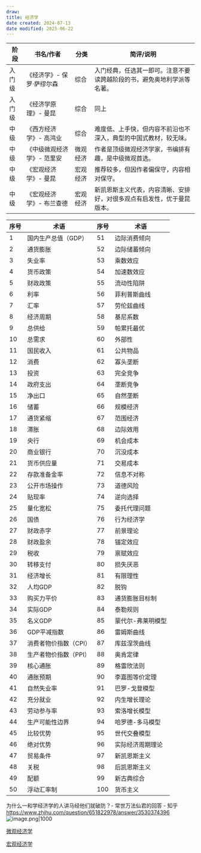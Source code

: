 ```yaml
---
draw:
title: 经济学
date created: 2024-07-13
date modified: 2025-06-22
---
```


| 阶段     | 书名/作者                           | 分类     | 简评/说明                                                                 |
|----------|-------------------------------------|----------|---------------------------------------------------------------------------|
| 入门级   |《经济学》- 保罗·萨缪尔森         | 综合     | 入门经典，任选其一即可。注意不要读跨越阶段的书，避免奥地利学派等名著。|
| 入门级   |《经济学原理》- 曼昆               | 综合     | 同上                                                                       |
| 中级     |《西方经济学》- 高鸿业             | 综合     | 难度低、上手快，但内容不前沿也不深入，典型的中国式教材，较无味。|
| 中级     |《中级微观经济学》- 范里安         | 微观经济 | 作者是顶级微观经济学家，书编排有趣，是中级微观首选。|
| 中级     |《宏观经济学》- 曼昆               | 宏观经济 | 推荐较多，但因作者偏保守，内容相对保守。|
| 中级     |《宏观经济学》- 布兰查德           | 宏观经济 | 新凯恩斯主义代表，内容清晰、安排好，对很多观点有启发性，优于曼昆版本。|

| 序号  | 术语           | 序号  | 术语        |
| --- | ------------ | --- | --------- |
| 1   | 国内生产总值（GDP）| 51  | 边际消费倾向    |
| 2   | 通货膨胀         | 52  | 边际储蓄倾向    |
| 3   | 失业率          | 53  | 乘数效应      |
| 4   | 货币政策         | 54  | 加速数效应     |
| 5   | 财政政策         | 55  | 流动性陷阱     |
| 6   | 利率           | 56  | 菲利普斯曲线    |
| 7   | 汇率           | 57  | 劳伦兹曲线     |
| 8   | 经济周期         | 58  | 基尼系数      |
| 9   | 总供给          | 59  | 帕累托最优     |
| 10  | 总需求          | 60  | 外部性       |
| 11  | 国民收入         | 61  | 公共物品      |
| 12  | 消费           | 62  | 寡头垄断      |
| 13  | 投资           | 63  | 完全竞争      |
| 14  | 政府支出         | 64  | 垄断竞争      |
| 15  | 净出口          | 65  | 自然垄断      |
| 16  | 储蓄           | 66  | 规模经济      |
| 17  | 通货紧缩         | 67  | 范围经济      |
| 18  | 滞胀           | 68  | 边际效用      |
| 19  | 央行           | 69  | 机会成本      |
| 20  | 商业银行         | 70  | 沉没成本      |
| 21  | 货币供应量        | 71  | 交易成本      |
| 22  | 存款准备金率       | 72  | 信息不对称     |
| 23  | 公开市场操作       | 73  | 道德风险      |
| 24  | 贴现率          | 74  | 逆向选择      |
| 25  | 量化宽松         | 75  | 委托代理问题    |
| 26  | 国债           | 76  | 行为经济学     |
| 27  | 财政赤字         | 77  | 前景理论      |
| 28  | 财政盈余         | 78  | 锚定效应      |
| 29  | 税收           | 79  | 禀赋效应      |
| 30  | 转移支付         | 80  | 损失厌恶      |
| 31  | 经济增长         | 81  | 有限理性      |
| 32  | 人均GDP        | 82  | 脱钩        |
| 33  | 购买力平价        | 83  | 通货膨胀目标制   |
| 34  | 实际GDP        | 84  | 泰勒规则      |
| 35  | 名义GDP        | 85  | 蒙代尔-弗莱明模型 |
| 36  | GDP平减指数      | 86  | 雷姆斯曲线     |
| 37  | 消费者物价指数（CPI）| 87  | 库兹涅茨曲线    |
| 38  | 生产者物价指数（PPI）| 88  | 奥肯定律      |
| 39  | 核心通胀         | 89  | 格雷欣法则     |
| 40  | 通胀预期         | 90  | 李嘉图等价定理   |
| 41  | 自然失业率        | 91  | 巴罗-戈登模型   |
| 42  | 充分就业         | 92  | 内生增长理论    |
| 43  | 劳动参与率        | 93  | 索洛增长模型    |
| 44  | 生产可能性边界      | 94  | 哈罗德-多马模型  |
| 45  | 比较优势         | 95  | 世代交叠模型    |
| 46  | 绝对优势         | 96  | 实际经济周期理论  |
| 47  | 贸易条件         | 97  | 新凯恩斯主义    |
| 48  | 关税           | 98  | 后凯恩斯主义    |
| 49  | 配额           | 99  | 新古典综合     |
| 50  | 浮动汇率制        | 100 | 货币主义      |

为什么一和学经济学的人讲马经他们就破防？- 常世万法仙君的回答 - 知乎  
https://www.zhihu.com/question/651822978/answer/3530374396  
![image.png|1000](https://imagehosting4picgo.oss-cn-beijing.aliyuncs.com/imagehosting/fix-dir%2Fpicgo%2Fpicgo-clipboard-images%2F2024%2F07%2F13%2F20-04-42-dc4e8609100c7a7cd522ac596bd66f4c-20240713200442-b043e1.png)

[微观经济学](微观经济学.md)

[宏观经济学](宏观经济学)

